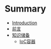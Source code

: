 # Summary

* [Introduction](README.md)
* [前言](foreword.md)
* [知识储备](chapter1/readme.md)
   * [IoC容器](chapter1/container.md)

